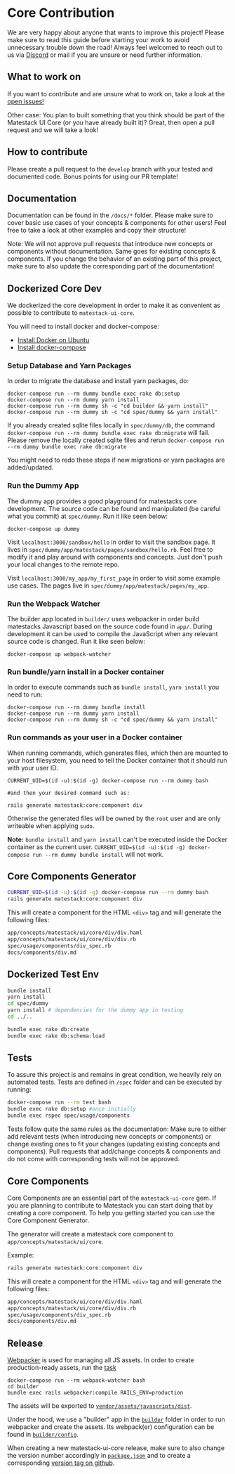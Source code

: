 # Core Contribution

We are very happy about anyone that wants to improve this project! Please make sure to read this guide before starting your work to avoid unnecessary trouble down the road! Always feel welcomed to reach out to us via [Discord](https://discord.gg/c6tQxFG) or mail if you are unsure or need further information.

## What to work on

If you want to contribute and are unsure what to work on, take a look at the [open issues!](https://github.com/matestack/matestack-ui-core/issues)

Other case: You plan to built something that you think should be part of the Matestack UI Core \(or you have already built it\)? Great, then open a pull request and we will take a look!

## How to contribute

Please create a pull request to the `develop` branch with your tested and documented code. Bonus points for using our PR template!

## Documentation

Documentation can be found in the `/docs/*` folder. Please make sure to cover basic use cases of your concepts & components for other users! Feel free to take a look at other examples and copy their structure!

Note: We will not approve pull requests that introduce new concepts or components without documentation. Same goes for existing concepts & components. If you change the behavior of an existing part of this project, make sure to also update the corresponding part of the documentation!

## Dockerized Core Dev

We dockerized the core development in order to make it as convenient as possible to contribute to `matestack-ui-core`.

You will need to install docker and docker-compose:

* [Install Docker on Ubuntu](https://docs.docker.com/install/linux/docker-ce/ubuntu/#install-using-the-convenience-script)
* [Install docker-compose](https://docs.docker.com/compose/install/)

### Setup Database and Yarn Packages

In order to migrate the database and install yarn packages, do:

```text
docker-compose run --rm dummy bundle exec rake db:setup
docker-compose run --rm dummy yarn install
docker-compose run --rm dummy sh -c "cd builder && yarn install"
docker-compose run --rm dummy sh -c "cd spec/dummy && yarn install"
```

If you already created sqlite files locally in `spec/dummy/db`, the command `docker-compose run --rm dummy bundle exec rake db:migrate` will fail. Please remove the locally created sqlite files and rerun `docker-compose run --rm dummy bundle exec rake db:migrate`

You might need to redo these steps if new migrations or yarn packages are added/updated.

### Run the Dummy App

The dummy app provides a good playground for matestacks core development. The source code can be found and manipulated \(be careful what you commit\) at `spec/dummy`. Run it like seen below:

```text
docker-compose up dummy
```

Visit `localhost:3000/sandbox/hello` in order to visit the sandbox page. It lives in `spec/dummy/app/matestack/pages/sandbox/hello.rb`. Feel free to modify it and play around with components and concepts. Just don't push your local changes to the remote repo.

Visit `localhost:3000/my_app/my_first_page` in order to visit some example use cases. The pages live in `spec/dummy/app/matestack/pages/my_app`.

### Run the Webpack Watcher

The builder app located in `builder/` uses webpacker in order build matestacks Javascript based on the source code found in `app/`. During development it can be used to compile the JavaScript when any relevant source code is changed. Run it like seen below:

```text
docker-compose up webpack-watcher
```

### Run bundle/yarn install in a Docker container

In order to execute commands such as `bundle install`, `yarn install` you need to run:

```text
docker-compose run --rm dummy bundle install
docker-compose run --rm dummy yarn install
docker-compose run --rm dummy sh -c "cd spec/dummy && yarn install"
```

### Run commands as your user in a Docker container

When running commands, which generates files, which then are mounted to your host filesystem, you need to tell the Docker container that it should run with your user ID.

```text
CURRENT_UID=$(id -u):$(id -g) docker-compose run --rm dummy bash

#and then your desired command such as:

rails generate matestack:core:component div
```

Otherwise the generated files will be owned by the `root` user and are only writeable when applying `sudo`.

**Note:** `bundle install` and `yarn install` can't be executed inside the Docker container as the current user. `CURRENT_UID=$(id -u):$(id -g) docker-compose run --rm dummy bundle install` will not work.

## Core Components Generator

```bash
CURRENT_UID=$(id -u):$(id -g) docker-compose run --rm dummy bash
rails generate matestack:core:component div
```

This will create a component for the HTML `<div>` tag and will generate the following files:

```bash
app/concepts/matestack/ui/core/div/div.haml
app/concepts/matestack/ui/core/div/div.rb
spec/usage/components/div_spec.rb
docs/components/div.md
```

## Dockerized Test Env

```bash
bundle install
yarn install
cd spec/dummy
yarn install # dependencies for the dummy app in testing
cd ../..

bundle exec rake db:create
bundle exec rake db:schema:load
```

## Tests

To assure this project is and remains in great condition, we heavily rely on automated tests. Tests are defined in `/spec` folder and can be executed by running:

```bash
docker-compose run --rm test bash
bundle exec rake db:setup #once initially
bundle exec rspec spec/usage/components
```

Tests follow quite the same rules as the documentation: Make sure to either add relevant tests \(when introducing new concepts or components\) or change existing ones to fit your changes \(updating existing concepts and components\). Pull requests that add/change concepts & components and do not come with corresponding tests will not be approved.

## Core Components

Core Components are an essential part of the `matestack-ui-core` gem. If you are planning to contribute to Matestack you can start doing that by creating a core component. To help you getting started you can use the Core Component Generator.

The generator will create a matestack core component to `app/concepts/matestack/ui/core`.

Example:

```bash
rails generate matestack:core:component div
```

This will create a component for the HTML `<div>` tag and will generate the following files:

```bash
app/concepts/matestack/ui/core/div/div.haml
app/concepts/matestack/ui/core/div/div.rb
spec/usage/components/div_spec.rb
docs/components/div.md
```

## Release

[Webpacker](https://github.com/rails/webpacker) is used for managing all JS assets. In order to create production-ready assets, run the [task](https://github.com/matestack/matestack-ui-core/blob/master/Rakefile)

```text
docker-compose run --rm webpack-watcher bash
cd builder
bundle exec rails webpacker:compile RAILS_ENV=production
```

The assets will be exported to [`vendor/assets/javascripts/dist`](https://github.com/matestack/matestack-ui-core/tree/master/vendor/assets/javascripts/dist).

Under the hood, we use a "builder" app in the [`builder`](https://github.com/matestack/matestack-ui-core/tree/master/builder) folder in order to run webpacker and create the assets. Its webpack\(er\) configuration can be found in [`builder/config`](https://github.com/matestack/matestack-ui-core/tree/master/builder/config).

When creating a new matestack-ui-core release, make sure to also change the version number accordingly in [`package.json`](https://github.com/matestack/matestack-ui-core/blob/master/package.json) and to create a corresponding [version tag on github](https://github.com/matestack/matestack-ui-core/tags).

